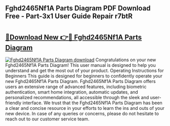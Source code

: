 ## Fghd2465Nf1A Parts Diagram PDF Download Free - Part-3x1 User Guide Repair r7btR

# <h2><a href="http://dfpblr.blite.top/?on=Fghd2465Nf1A+Parts+Diagram">🔗Download New 👉🔴 Fghd2465Nf1A Parts Diagram</a></h2>

[![Fghd2465Nf1A Parts Diagram download](https://i.imgur.com/lujVjoI.png)](http://dfpblr.blite.top/?on=Fghd2465Nf1A+Parts+Diagram)
Congratulations on your new Fghd2465Nf1A Parts Diagram! This user manual is designed to help you understand and get the most out of your product. Operating Instructions for Beginners This guide is designed for beginners to confidently operate your new Fghd2465Nf1A Parts Diagram. Fghd2465Nf1A Parts Diagram offers users an extensive range of advanced features, including biometric authentication, smart home integration, automatic updates, and personalized recommendations, all accessible through the sleek and user-friendly interface. We trust that the Fghd2465Nf1A Parts Diagram has been a clear and concise resource in your efforts to learn the ins and outs of your new device. In case of any queries or concerns, please do not hesitate to reach out to our customer service team.
